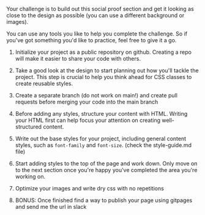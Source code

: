 Your challenge is to build out this social proof section and get it looking as close to the design as possible (you can use a different background or images).

You can use any tools you like to help you complete the challenge. So if you've got something you'd like to practice, feel free to give it a go.

1. Initialize your project as a public repository on github. Creating a repo will make it easier to share your code with others.

2. Take a good look at the design to start planning out how you'll tackle the project. This step is crucial to help you think ahead for CSS classes to create reusable styles.

3. Create a separate branch (do not work on main!) and create pull requests before merging your code into the main branch

4. Before adding any styles, structure your content with HTML. Writing your HTML first can help focus your attention on creating well-structured content.

5. Write out the base styles for your project, including general content styles, such as `font-family` and `font-size`. (check the style-guide.md file)

6. Start adding styles to the top of the page and work down. Only move on to the next section once you're happy you've completed the area you're working on.

7. Optimize your images and write dry css with no repetitions

8. BONUS: Once finished find a way to publish your page using gitpages and send me the url in slack




